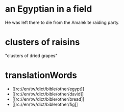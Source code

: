 # an Egyptian in a field

He was left there to die from the Amalekite raiding party.

# clusters of raisins

"clusters of dried grapes"

# translationWords

* [[rc://en/tw/dict/bible/other/egypt]]
* [[rc://en/tw/dict/bible/other/david]]
* [[rc://en/tw/dict/bible/other/bread]]
* [[rc://en/tw/dict/bible/other/fig]]